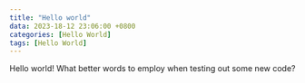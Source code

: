 ```yaml
---
title: "Hello world"
data: 2023-18-12 23:06:00 +0800
categories: [Hello World]
tags: [Hello World]
---
```


Hello world! What better words to employ when testing out some new code?